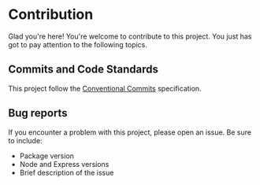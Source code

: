# Contribution

Glad you're here! You're welcome to contribute to this project. You just has got to pay attention to the following topics.

## Commits and Code Standards

This project follow the [Conventional Commits](https://www.conventionalcommits.org/en/v1.0.0/) specification.

## Bug reports

If you encounter a problem with this project, please open an issue. Be sure to include:


- Package version
- Node and Express versions
- Brief description of the issue
